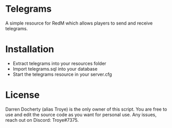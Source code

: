 # Telegrams

A simple resource for RedM which allows players to send and receive telegrams. 

# Installation 

- Extract telegrams into your resources folder
- Import telegrams.sql into your database
- Start the telegrams resource in your server.cfg

# License 

Darren Docherty (alias Troye) is the only owner of this script. You are free to use and edit the source code as you want for personal use. Any issues, reach out on Discord: Troye#7375.
